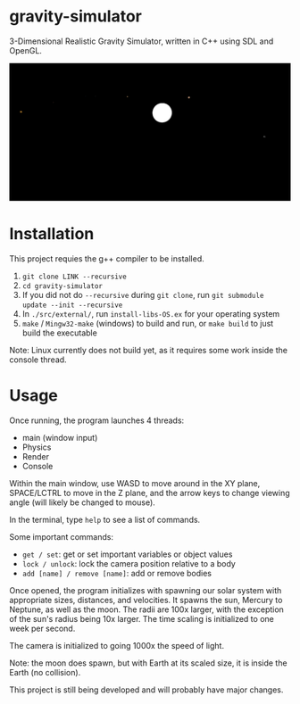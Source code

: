 # gravity-simulator

3-Dimensional Realistic Gravity Simulator, written in C++ using SDL and OpenGL.

![](content/screenshot.PNG)

# Installation

This project requies the g++ compiler to be installed.

1. ``git clone LINK --recursive``
2. ``cd gravity-simulator``
3. If you did not do ``--recursive`` during ``git clone``, run ``git submodule update --init --recursive``
4. In ``./src/external/``, run ``install-libs-OS.ex`` for your operating system
5. ``make`` / ``Mingw32-make`` (windows) to build and run, or ``make build`` to just build the executable

Note: Linux currently does not build yet, as it requires some work inside the console thread.

# Usage

Once running, the program launches 4 threads:
* main (window input)
* Physics
* Render
* Console

Within the main window, use WASD to move around in the XY plane, SPACE/LCTRL to move in the Z plane, and the arrow keys to change viewing angle (will likely be changed to mouse).

In the terminal, type ``help`` to see a list of commands.

Some important commands:
* ``get / set``: get or set important variables or object values
* ``lock / unlock``: lock the camera position relative to a body
* ``add [name] / remove [name]``: add or remove bodies

Once opened, the program initializes with spawning our solar system with appropriate sizes, distances, and velocities.
It spawns the sun, Mercury to Neptune, as well as the moon.
The radii are 100x larger, with the exception of the sun's radius being 10x larger.
The time scaling is initialized to one week per second.

The camera is initialized to going 1000x the speed of light.

Note: the moon does spawn, but with Earth at its scaled size, it is inside the Earth (no collision).

This project is still being developed and will probably have major changes.